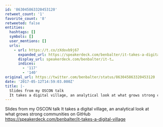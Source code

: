 ```yaml
---
id: '863045863320453120'
retweet_count: '1'
favorite_count: '8'
retweeted: false
entities:
  hashtags: []
  symbols: []
  user_mentions: []
  urls:
    - url: https://t.co/zXdovb9j67
      expanded_url: https://speakerdeck.com/benbalter/it-takes-a-digital-village
      display_url: speakerdeck.com/benbalter/it-t…
      indices:
        - '117'
        - '140'
original_url: https://twitter.com/benbalter/status/863045863320453120
date: '2017-05-12T14:59:03.000Z'
title: |-
  Slides from my OSCON talk 
  It takes a digital village, an analytical look at what grows strong commu…
---
```


Slides from my OSCON talk 
It takes a digital village, an analytical look at what grows strong communities on GitHub https://speakerdeck.com/benbalter/it-takes-a-digital-village
